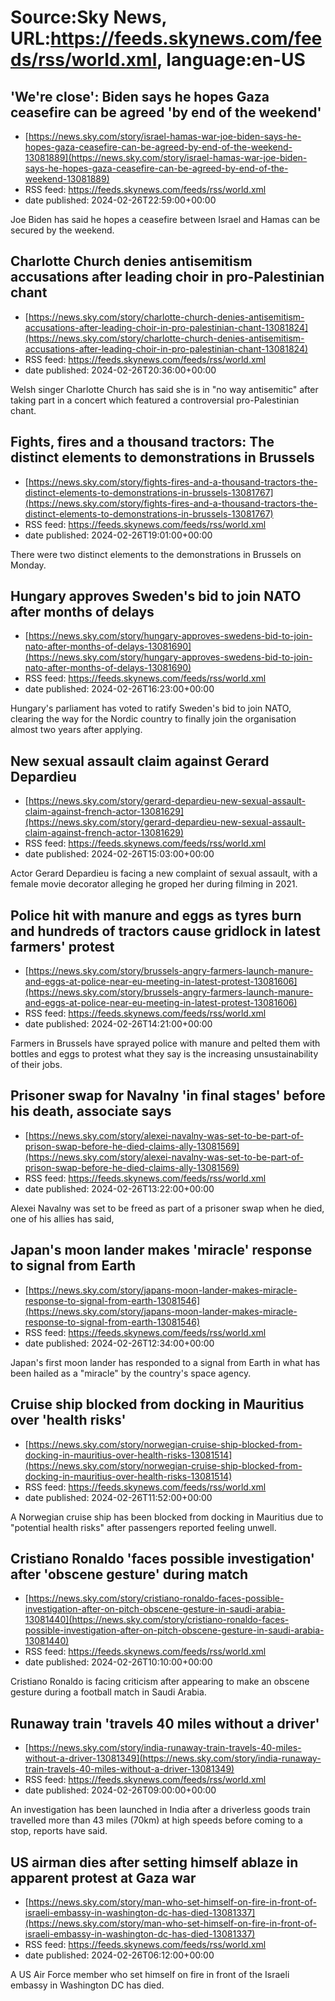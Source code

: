 # Source:Sky News, URL:https://feeds.skynews.com/feeds/rss/world.xml, language:en-US

## 'We're close': Biden says he hopes Gaza ceasefire can be agreed 'by end of the weekend'
 - [https://news.sky.com/story/israel-hamas-war-joe-biden-says-he-hopes-gaza-ceasefire-can-be-agreed-by-end-of-the-weekend-13081889](https://news.sky.com/story/israel-hamas-war-joe-biden-says-he-hopes-gaza-ceasefire-can-be-agreed-by-end-of-the-weekend-13081889)
 - RSS feed: https://feeds.skynews.com/feeds/rss/world.xml
 - date published: 2024-02-26T22:59:00+00:00

Joe Biden has said he hopes a ceasefire between Israel and Hamas can be secured by the weekend.

## Charlotte Church denies antisemitism accusations after leading choir in pro-Palestinian chant
 - [https://news.sky.com/story/charlotte-church-denies-antisemitism-accusations-after-leading-choir-in-pro-palestinian-chant-13081824](https://news.sky.com/story/charlotte-church-denies-antisemitism-accusations-after-leading-choir-in-pro-palestinian-chant-13081824)
 - RSS feed: https://feeds.skynews.com/feeds/rss/world.xml
 - date published: 2024-02-26T20:36:00+00:00

Welsh singer Charlotte Church has said she is in "no way antisemitic" after taking part in a concert which featured a controversial pro-Palestinian chant.

## Fights, fires and a thousand tractors: The distinct elements to demonstrations in Brussels
 - [https://news.sky.com/story/fights-fires-and-a-thousand-tractors-the-distinct-elements-to-demonstrations-in-brussels-13081767](https://news.sky.com/story/fights-fires-and-a-thousand-tractors-the-distinct-elements-to-demonstrations-in-brussels-13081767)
 - RSS feed: https://feeds.skynews.com/feeds/rss/world.xml
 - date published: 2024-02-26T19:01:00+00:00

There were two distinct elements to the demonstrations in Brussels on Monday.

## Hungary approves Sweden's bid to join NATO after months of delays
 - [https://news.sky.com/story/hungary-approves-swedens-bid-to-join-nato-after-months-of-delays-13081690](https://news.sky.com/story/hungary-approves-swedens-bid-to-join-nato-after-months-of-delays-13081690)
 - RSS feed: https://feeds.skynews.com/feeds/rss/world.xml
 - date published: 2024-02-26T16:23:00+00:00

Hungary's parliament has voted to ratify Sweden's bid to join NATO, clearing the way for the Nordic country to finally join the organisation almost two years after applying.

## New sexual assault claim against Gerard Depardieu
 - [https://news.sky.com/story/gerard-depardieu-new-sexual-assault-claim-against-french-actor-13081629](https://news.sky.com/story/gerard-depardieu-new-sexual-assault-claim-against-french-actor-13081629)
 - RSS feed: https://feeds.skynews.com/feeds/rss/world.xml
 - date published: 2024-02-26T15:03:00+00:00

Actor Gerard Depardieu is facing a new complaint of sexual assault, with a female movie decorator alleging he groped her during filming in 2021.

## Police hit with manure and eggs as tyres burn and hundreds of tractors cause gridlock in latest farmers' protest
 - [https://news.sky.com/story/brussels-angry-farmers-launch-manure-and-eggs-at-police-near-eu-meeting-in-latest-protest-13081606](https://news.sky.com/story/brussels-angry-farmers-launch-manure-and-eggs-at-police-near-eu-meeting-in-latest-protest-13081606)
 - RSS feed: https://feeds.skynews.com/feeds/rss/world.xml
 - date published: 2024-02-26T14:21:00+00:00

Farmers in Brussels have sprayed police with manure and pelted them with bottles and eggs to protest what they say is the increasing unsustainability of their jobs.

## Prisoner swap for Navalny 'in final stages' before his death, associate says
 - [https://news.sky.com/story/alexei-navalny-was-set-to-be-part-of-prison-swap-before-he-died-claims-ally-13081569](https://news.sky.com/story/alexei-navalny-was-set-to-be-part-of-prison-swap-before-he-died-claims-ally-13081569)
 - RSS feed: https://feeds.skynews.com/feeds/rss/world.xml
 - date published: 2024-02-26T13:22:00+00:00

Alexei Navalny was set to be freed as part of a prisoner swap when he died, one of his allies has said,

## Japan's moon lander makes 'miracle' response to signal from Earth
 - [https://news.sky.com/story/japans-moon-lander-makes-miracle-response-to-signal-from-earth-13081546](https://news.sky.com/story/japans-moon-lander-makes-miracle-response-to-signal-from-earth-13081546)
 - RSS feed: https://feeds.skynews.com/feeds/rss/world.xml
 - date published: 2024-02-26T12:34:00+00:00

Japan's first moon lander has responded to a signal from Earth in what has been hailed as a "miracle" by the country's space agency.

## Cruise ship blocked from docking in Mauritius over 'health risks'
 - [https://news.sky.com/story/norwegian-cruise-ship-blocked-from-docking-in-mauritius-over-health-risks-13081514](https://news.sky.com/story/norwegian-cruise-ship-blocked-from-docking-in-mauritius-over-health-risks-13081514)
 - RSS feed: https://feeds.skynews.com/feeds/rss/world.xml
 - date published: 2024-02-26T11:52:00+00:00

A Norwegian cruise ship has been blocked from docking in Mauritius due to "potential health risks" after passengers reported feeling unwell.

## Cristiano Ronaldo 'faces possible investigation' after 'obscene gesture' during match
 - [https://news.sky.com/story/cristiano-ronaldo-faces-possible-investigation-after-on-pitch-obscene-gesture-in-saudi-arabia-13081440](https://news.sky.com/story/cristiano-ronaldo-faces-possible-investigation-after-on-pitch-obscene-gesture-in-saudi-arabia-13081440)
 - RSS feed: https://feeds.skynews.com/feeds/rss/world.xml
 - date published: 2024-02-26T10:10:00+00:00

Cristiano Ronaldo is facing criticism after appearing to make an obscene gesture during a football match in Saudi Arabia.

## Runaway train 'travels 40 miles without a driver'
 - [https://news.sky.com/story/india-runaway-train-travels-40-miles-without-a-driver-13081349](https://news.sky.com/story/india-runaway-train-travels-40-miles-without-a-driver-13081349)
 - RSS feed: https://feeds.skynews.com/feeds/rss/world.xml
 - date published: 2024-02-26T09:00:00+00:00

An investigation has been launched in India after a driverless goods train travelled more than 43 miles (70km) at high speeds before coming to a stop, reports have said.

## US airman dies after setting himself ablaze in apparent protest at Gaza war
 - [https://news.sky.com/story/man-who-set-himself-on-fire-in-front-of-israeli-embassy-in-washington-dc-has-died-13081337](https://news.sky.com/story/man-who-set-himself-on-fire-in-front-of-israeli-embassy-in-washington-dc-has-died-13081337)
 - RSS feed: https://feeds.skynews.com/feeds/rss/world.xml
 - date published: 2024-02-26T06:12:00+00:00

A US Air Force member who set himself on fire in front of the Israeli embassy in Washington DC has died.


